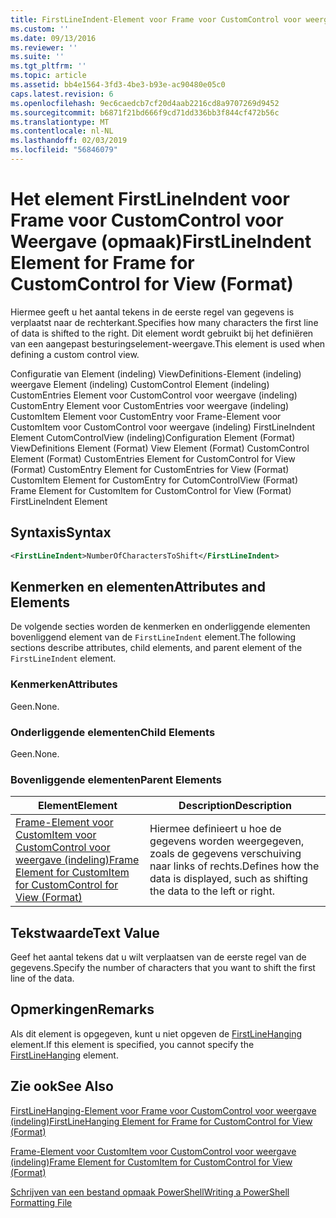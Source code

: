 ```yaml
---
title: FirstLineIndent-Element voor Frame voor CustomControl voor weergave (indeling) | Microsoft Docs
ms.custom: ''
ms.date: 09/13/2016
ms.reviewer: ''
ms.suite: ''
ms.tgt_pltfrm: ''
ms.topic: article
ms.assetid: bb4e1564-3fd3-4be3-b93e-ac90480e05c0
caps.latest.revision: 6
ms.openlocfilehash: 9ec6caedcb7cf20d4aab2216cd8a9707269d9452
ms.sourcegitcommit: b6871f21bd666f9cd71dd336bb3f844cf472b56c
ms.translationtype: MT
ms.contentlocale: nl-NL
ms.lasthandoff: 02/03/2019
ms.locfileid: "56846079"
---
```

# <a name="firstlineindent-element-for-frame-for-customcontrol-for-view-format"></a><span data-ttu-id="b01c4-102">Het element FirstLineIndent voor Frame voor CustomControl voor Weergave (opmaak)</span><span class="sxs-lookup"><span data-stu-id="b01c4-102">FirstLineIndent Element for Frame for CustomControl for View (Format)</span></span>

<span data-ttu-id="b01c4-103">Hiermee geeft u het aantal tekens in de eerste regel van gegevens is verplaatst naar de rechterkant.</span><span class="sxs-lookup"><span data-stu-id="b01c4-103">Specifies how many characters the first line of data is shifted to the right.</span></span> <span data-ttu-id="b01c4-104">Dit element wordt gebruikt bij het definiëren van een aangepast besturingselement-weergave.</span><span class="sxs-lookup"><span data-stu-id="b01c4-104">This element is used when defining a custom control view.</span></span>

<span data-ttu-id="b01c4-105">Configuratie van Element (indeling) ViewDefinitions-Element (indeling) weergave Element (indeling) CustomControl Element (indeling) CustomEntries Element voor CustomControl voor weergave (indeling) CustomEntry Element voor CustomEntries voor weergave (indeling) CustomItem Element voor CustomEntry voor Frame-Element voor CustomItem voor CustomControl voor weergave (indeling) FirstLineIndent Element CutomControlView (indeling)</span><span class="sxs-lookup"><span data-stu-id="b01c4-105">Configuration Element (Format) ViewDefinitions Element (Format) View Element (Format) CustomControl Element (Format) CustomEntries Element for CustomControl for View (Format) CustomEntry Element for CustomEntries for View (Format) CustomItem Element for CustomEntry for CutomControlView (Format) Frame Element for CustomItem for CustomControl for View (Format) FirstLineIndent Element</span></span>

## <a name="syntax"></a><span data-ttu-id="b01c4-106">Syntaxis</span><span class="sxs-lookup"><span data-stu-id="b01c4-106">Syntax</span></span>

```xml
<FirstLineIndent>NumberOfCharactersToShift</FirstLineIndent>
```

## <a name="attributes-and-elements"></a><span data-ttu-id="b01c4-107">Kenmerken en elementen</span><span class="sxs-lookup"><span data-stu-id="b01c4-107">Attributes and Elements</span></span>

<span data-ttu-id="b01c4-108">De volgende secties worden de kenmerken en onderliggende elementen bovenliggend element van de `FirstLineIndent` element.</span><span class="sxs-lookup"><span data-stu-id="b01c4-108">The following sections describe attributes, child elements, and parent element of the `FirstLineIndent` element.</span></span>

### <a name="attributes"></a><span data-ttu-id="b01c4-109">Kenmerken</span><span class="sxs-lookup"><span data-stu-id="b01c4-109">Attributes</span></span>

<span data-ttu-id="b01c4-110">Geen.</span><span class="sxs-lookup"><span data-stu-id="b01c4-110">None.</span></span>

### <a name="child-elements"></a><span data-ttu-id="b01c4-111">Onderliggende elementen</span><span class="sxs-lookup"><span data-stu-id="b01c4-111">Child Elements</span></span>

<span data-ttu-id="b01c4-112">Geen.</span><span class="sxs-lookup"><span data-stu-id="b01c4-112">None.</span></span>

### <a name="parent-elements"></a><span data-ttu-id="b01c4-113">Bovenliggende elementen</span><span class="sxs-lookup"><span data-stu-id="b01c4-113">Parent Elements</span></span>

|<span data-ttu-id="b01c4-114">Element</span><span class="sxs-lookup"><span data-stu-id="b01c4-114">Element</span></span>|<span data-ttu-id="b01c4-115">Description</span><span class="sxs-lookup"><span data-stu-id="b01c4-115">Description</span></span>|
|-------------|-----------------|
|[<span data-ttu-id="b01c4-116">Frame-Element voor CustomItem voor CustomControl voor weergave (indeling)</span><span class="sxs-lookup"><span data-stu-id="b01c4-116">Frame Element for CustomItem for CustomControl for View (Format)</span></span>](./frame-element-for-customitem-for-customcontrol-for-view-format.md)|<span data-ttu-id="b01c4-117">Hiermee definieert u hoe de gegevens worden weergegeven, zoals de gegevens verschuiving naar links of rechts.</span><span class="sxs-lookup"><span data-stu-id="b01c4-117">Defines how the data is displayed, such as shifting the data to the left or right.</span></span>|

## <a name="text-value"></a><span data-ttu-id="b01c4-118">Tekstwaarde</span><span class="sxs-lookup"><span data-stu-id="b01c4-118">Text Value</span></span>

<span data-ttu-id="b01c4-119">Geef het aantal tekens dat u wilt verplaatsen van de eerste regel van de gegevens.</span><span class="sxs-lookup"><span data-stu-id="b01c4-119">Specify the number of characters that you want to shift the first line of the data.</span></span>

## <a name="remarks"></a><span data-ttu-id="b01c4-120">Opmerkingen</span><span class="sxs-lookup"><span data-stu-id="b01c4-120">Remarks</span></span>

<span data-ttu-id="b01c4-121">Als dit element is opgegeven, kunt u niet opgeven de [FirstLineHanging](./firstlinehanging-element-for-frame-for-customcontrol-for-view-format.md) element.</span><span class="sxs-lookup"><span data-stu-id="b01c4-121">If this element is specified, you cannot specify the [FirstLineHanging](./firstlinehanging-element-for-frame-for-customcontrol-for-view-format.md) element.</span></span>

## <a name="see-also"></a><span data-ttu-id="b01c4-122">Zie ook</span><span class="sxs-lookup"><span data-stu-id="b01c4-122">See Also</span></span>

[<span data-ttu-id="b01c4-123">FirstLineHanging-Element voor Frame voor CustomControl voor weergave (indeling)</span><span class="sxs-lookup"><span data-stu-id="b01c4-123">FirstLineHanging Element for Frame for CustomControl for View (Format)</span></span>](./firstlinehanging-element-for-frame-for-customcontrol-for-view-format.md)

[<span data-ttu-id="b01c4-124">Frame-Element voor CustomItem voor CustomControl voor weergave (indeling)</span><span class="sxs-lookup"><span data-stu-id="b01c4-124">Frame Element for CustomItem for CustomControl for View (Format)</span></span>](./frame-element-for-customitem-for-customcontrol-for-view-format.md)

[<span data-ttu-id="b01c4-125">Schrijven van een bestand opmaak PowerShell</span><span class="sxs-lookup"><span data-stu-id="b01c4-125">Writing a PowerShell Formatting File</span></span>](./writing-a-powershell-formatting-file.md)
